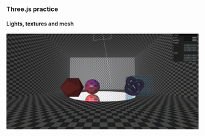### Three.js practice
#### Lights, textures and mesh


![view](https://github.com/esettes/lights_and_materials-threejs-/blob/main/src/img/win2.png)
